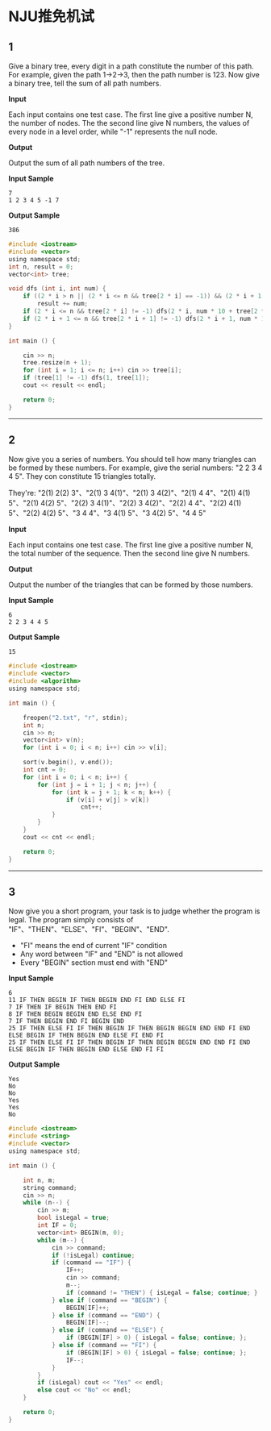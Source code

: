 # NJU推免机试


## 1

Give a binary tree, every digit in a path constitute the number of this path. For example, given the path 1->2->3, then the path number is 123. Now give a binary tree, tell the sum of all path numbers.

**Input**

Each input contains one test case. The first line give a positive number N, the number of nodes. The the second line give N numbers, the values of every node in a level order, while "-1" represents the null node.

**Output**

Output the sum of all path numbers of the tree.

**Input Sample**

```
7
1 2 3 4 5 -1 7
```

**Output Sample**

```
386
```

```c
#include <iostream>
#include <vector>
using namespace std;
int n, result = 0;
vector<int> tree;

void dfs (int i, int num) {
	if ((2 * i > n || (2 * i <= n && tree[2 * i] == -1)) && (2 * i + 1 > n || (2 * i + 1 <= n && tree[2 * i + 1] == -1)))
		result += num;
	if (2 * i <= n && tree[2 * i] != -1) dfs(2 * i, num * 10 + tree[2 * i]);
	if (2 * i + 1 <= n && tree[2 * i + 1] != -1) dfs(2 * i + 1, num * 10 + tree[2 * i + 1]);
}

int main () {

	cin >> n;
	tree.resize(n + 1);
	for (int i = 1; i <= n; i++) cin >> tree[i];
	if (tree[1] != -1) dfs(1, tree[1]);
	cout << result << endl;

	return 0;
}
```


------


## 2

Now give you a series of numbers. You should tell how many triangles can be formed by these numbers. For example, give the serial numbers: "2 2 3 4 4 5". They con constitute 15 triangles totally.

They're: "2(1) 2(2) 3"、"2(1) 3 4(1)"、"2(1) 3 4(2)"、"2(1) 4 4"、"2(1) 4(1) 5"、"2(1) 4(2) 5"、"2(2) 3 4(1)"、"2(2) 3 4(2)"、"2(2) 4 4"、"2(2) 4(1) 5"、"2(2) 4(2) 5"、"3 4 4"、"3 4(1) 5"、"3 4(2) 5"、"4 4 5"

**Input**

Each input contains one test case. The first line give a positive number N, the total number of the sequence. Then the second line give N numbers.

**Output**

Output the number of the triangles that can be formed by those numbers.

**Input Sample**

```
6
2 2 3 4 4 5
```

**Output Sample**

```
15
```

```c
#include <iostream>
#include <vector>
#include <algorithm>
using namespace std;

int main () {

	freopen("2.txt", "r", stdin);
	int n;
	cin >> n;
	vector<int> v(n);
	for (int i = 0; i < n; i++) cin >> v[i];

	sort(v.begin(), v.end());
	int cnt = 0;
	for (int i = 0; i < n; i++) {
		for (int j = i + 1; j < n; j++) {
			for (int k = j + 1; k < n; k++) {
				if (v[i] + v[j] > v[k])
					cnt++;
			}
		}
	}
	cout << cnt << endl;

	return 0;
}
```


------


## 3

Now give you a short program, your task is to judge whether the program is legal. The program simply consists of "IF"、"THEN"、"ELSE"、"FI"、"BEGIN"、"END".

- "FI" means the end of current "IF" condition
- Any word between "IF" and "END" is not allowed
- Every "BEGIN" section must end with "END"

**Input Sample**

```
6
11 IF THEN BEGIN IF THEN BEGIN END FI END ELSE FI
7 IF THEN IF BEGIN THEN END FI
8 IF THEN BEGIN BEGIN END ELSE END FI
7 IF THEN BEGIN END FI BEGIN END
25 IF THEN ELSE FI IF THEN BEGIN IF THEN BEGIN BEGIN END END FI END ELSE BEGIN IF THEN BEGIN END ELSE FI END FI
25 IF THEN ELSE FI IF THEN BEGIN IF THEN BEGIN BEGIN END END FI END ELSE BEGIN IF THEN BEGIN END ELSE END FI FI
```

**Output Sample**

```
Yes
No
No
Yes
Yes
No
```

```c
#include <iostream>
#include <string>
#include <vector>
using namespace std;

int main () {

	int n, m;
	string command;
	cin >> n;
	while (n--) {
		cin >> m;
		bool isLegal = true;
		int IF = 0;
		vector<int> BEGIN(m, 0);
		while (m--) {
			cin >> command;
			if (!isLegal) continue;
			if (command == "IF") {
				IF++;
				cin >> command;
				m--;
				if (command != "THEN") { isLegal = false; continue; }
			} else if (command == "BEGIN") {
				BEGIN[IF]++;
			} else if (command == "END") {
				BEGIN[IF]--;
			} else if (command == "ELSE") {
				if (BEGIN[IF] > 0) { isLegal = false; continue; };
			} else if (command == "FI") {
				if (BEGIN[IF] > 0) { isLegal = false; continue; };
				IF--;
			}
		}
		if (isLegal) cout << "Yes" << endl;
		else cout << "No" << endl;
	}

	return 0;
}
```

